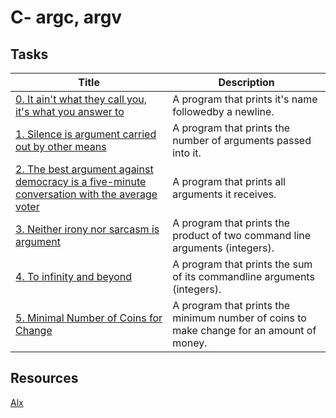 # C- argc, argv

## Tasks

Title | Description
----- | ----------
[0. It ain't what they call you, it's what you answer to](./0-whatsmyname.c) | A program that prints it's name followedby a newline.
[1. Silence is argument carried out by other means](./1-args.c) | A program that prints the number of arguments passed into it.
[2. The best argument against democracy is a five-minute conversation with the average voter](./2-args.c) | A program that prints all arguments it receives.
[3. Neither irony nor sarcasm is argument](./3-mul.c) | A program that prints the product of two command line arguments (integers).
[4. To infinity and beyond](./4-add.c) | A program that prints the sum of its commandline arguments (integers).
[5. Minimal Number of Coins for Change](./100-change.c) | A program that prints the minimum number of coins to make change for an amount of money.

## Resources

[Alx](https://www.alxafrica.com/)
